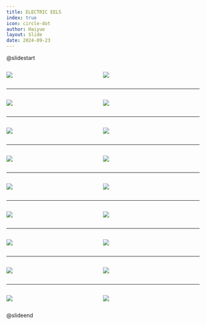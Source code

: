 ```yaml
---
title: ELECTRIC EELS
index: true
icon: circle-dot
author: Haiyue
layout: Slide
date: 2024-09-23
---
```

 
@slidestart

<div style="display:flex">
<div style="flex:1">

![](https://raw.githubusercontent.com/yclord/reading/refs/heads/master/english/Level-R/ELECTRIC%20EELS/001.webp)
</div>
<div style="flex:1">

![](https://raw.githubusercontent.com/yclord/reading/refs/heads/master/english/Level-R/ELECTRIC%20EELS/002.webp)
</div>
</div>

---

<div style="display:flex">
<div style="flex:1">

![](https://raw.githubusercontent.com/yclord/reading/refs/heads/master/english/Level-R/ELECTRIC%20EELS/003.webp)
</div>
<div style="flex:1">

![](https://raw.githubusercontent.com/yclord/reading/refs/heads/master/english/Level-R/ELECTRIC%20EELS/004.webp)
</div>
</div>

---

<div style="display:flex">
<div style="flex:1">

![](https://raw.githubusercontent.com/yclord/reading/refs/heads/master/english/Level-R/ELECTRIC%20EELS/005.webp)
</div>
<div style="flex:1">

![](https://raw.githubusercontent.com/yclord/reading/refs/heads/master/english/Level-R/ELECTRIC%20EELS/006.webp)
</div>
</div>

---

<div style="display:flex">
<div style="flex:1">

![](https://raw.githubusercontent.com/yclord/reading/refs/heads/master/english/Level-R/ELECTRIC%20EELS/007.webp)
</div>
<div style="flex:1">

![](https://raw.githubusercontent.com/yclord/reading/refs/heads/master/english/Level-R/ELECTRIC%20EELS/008.webp)
</div>
</div>

---

<div style="display:flex">
<div style="flex:1">

![](https://raw.githubusercontent.com/yclord/reading/refs/heads/master/english/Level-R/ELECTRIC%20EELS/009.webp)
</div>
<div style="flex:1">

![](https://raw.githubusercontent.com/yclord/reading/refs/heads/master/english/Level-R/ELECTRIC%20EELS/010.webp)
</div>
</div>

---

<div style="display:flex">
<div style="flex:1">

![](https://raw.githubusercontent.com/yclord/reading/refs/heads/master/english/Level-R/ELECTRIC%20EELS/011.webp)
</div>
<div style="flex:1">

![](https://raw.githubusercontent.com/yclord/reading/refs/heads/master/english/Level-R/ELECTRIC%20EELS/012.webp)
</div>
</div>

---

<div style="display:flex">
<div style="flex:1">

![](https://raw.githubusercontent.com/yclord/reading/refs/heads/master/english/Level-R/ELECTRIC%20EELS/013.webp)
</div>
<div style="flex:1">

![](https://raw.githubusercontent.com/yclord/reading/refs/heads/master/english/Level-R/ELECTRIC%20EELS/014.webp)
</div>
</div>

---

<div style="display:flex">
<div style="flex:1">

![](https://raw.githubusercontent.com/yclord/reading/refs/heads/master/english/Level-R/ELECTRIC%20EELS/015.webp)
</div>
<div style="flex:1">

![](https://raw.githubusercontent.com/yclord/reading/refs/heads/master/english/Level-R/ELECTRIC%20EELS/016.webp)
</div>
</div>

---

<div style="display:flex">
<div style="flex:1">

![](https://raw.githubusercontent.com/yclord/reading/refs/heads/master/english/Level-R/ELECTRIC%20EELS/017.webp)
</div>
<div style="flex:1">

![](https://raw.githubusercontent.com/yclord/reading/refs/heads/master/english/Level-R/ELECTRIC%20EELS/018.webp)
</div>
</div>

@slideend